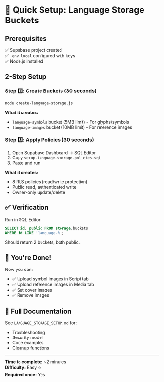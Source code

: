 # 🚀 Quick Setup: Language Storage Buckets

## Prerequisites
✅ Supabase project created  
✅ `.env.local` configured with keys  
✅ Node.js installed

## 2-Step Setup

### Step 1️⃣: Create Buckets (30 seconds)

```bash
node create-language-storage.js
```

**What it creates:**
- `language-symbols` bucket (5MB limit) - For glyphs/symbols
- `language-images` bucket (10MB limit) - For reference images

### Step 2️⃣: Apply Policies (30 seconds)

1. Open Supabase Dashboard → SQL Editor
2. Copy `setup-language-storage-policies.sql`
3. Paste and run

**What it creates:**
- 8 RLS policies (read/write protection)
- Public read, authenticated write
- Owner-only update/delete

## ✅ Verification

Run in SQL Editor:
```sql
SELECT id, public FROM storage.buckets 
WHERE id LIKE 'language-%';
```

Should return 2 buckets, both public.

## 🎯 You're Done!

Now you can:
- ✅ Upload symbol images in Script tab
- ✅ Upload reference images in Media tab
- ✅ Set cover images
- ✅ Remove images

## 📖 Full Documentation

See `LANGUAGE_STORAGE_SETUP.md` for:
- Troubleshooting
- Security model
- Code examples
- Cleanup functions

---

**Time to complete:** ~2 minutes  
**Difficulty:** Easy ⭐  
**Required once:** Yes
